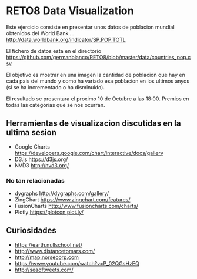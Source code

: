 # RETO8 Data Visualization

Este ejercicio consiste en presentar unos datos de poblacion mundial obtenidos del World Bank ... http://data.worldbank.org/indicator/SP.POP.TOTL

El fichero de datos esta en el directorio https://github.com/germanblanco/RETO8/blob/master/data/countries_pop.csv

El objetivo es mostrar en una imagen la cantidad de poblacion que hay en cada pais del mundo y como ha variado esa poblacion en los ultimos anyos (si se ha incrementado o ha disminuido).

El resultado se presentara el proximo 10 de Octubre a las 18:00. Premios en todas las categorias que se nos ocurran.

## Herramientas de visualizacion discutidas en la ultima sesion

- Google Charts  https://developers.google.com/chart/interactive/docs/gallery
- D3.js https://d3js.org/
- NVD3 http://nvd3.org/

### No tan relacionadas

- dygraphs http://dygraphs.com/gallery/
- ZingChart https://www.zingchart.com/features/
- FusionCharts http://www.fusioncharts.com/charts/
- Plotly https://plotcon.plot.ly/

## Curiosidades

- https://earth.nullschool.net/
- http://www.distancetomars.com/
- http://map.norsecorp.com
- https://www.youtube.com/watch?v=P_02QGsHzEQ
- http://seaoftweets.com/
